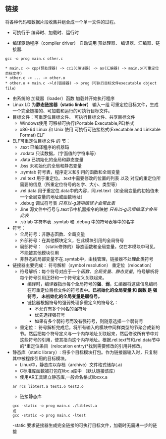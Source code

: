 ## 链接
将各种代码和数据片段收集并组合成一个单一文件的过程。

* 可执行于 编译时、加载时、运行时

* 编译驱动程序（compiler driver） 自动调用 预处理器、 编译器、汇编器、链接器.
```shell
gcc -o prog main.c other.c
```
	* main.c -> cpp(预处理器) -> cc1(C编译器) -> as(汇编器) -> main.o(可重定位目标文件)
	* other.c -> ... -> other.o
	* other.o + main.c ->ld(链接器) -> prog（可执行目标文件executable object file）
* 由系统的 加载器（loader）函数 加载并开始执行程序
* Linux LD 为**静态链接器（static linker）** 输入一组 可重定位目标文件，生成一个完全链接的、可加载和运行的可执行目标文件。
* 目标文件：可重定位目标文件、 可执行目标文件、共享目标文件
	* Windows使用 可移植可执行(Portable Executable,PE)格式
	* x86-64 Linux 和 Unix 使用 可执行可链接格式(Executable and Linkable Format) ELF
* ELF可重定位目标文件 的 节：
	* .text 已编译程序的机器码
	* .rodata 只读数据，（字面值的字符串等）
	* .data 已初始化的全局和静态变量
	* .bss 未初始化的全局和静态变量
	* .symtab 符号表，程序定义和引用的函数和全局变量
	* .rel.text 用于重定位。.text中需要修改的位置的列表 以及 对应的重定位所需要的信息（所重定位符号的名字、大小、类型等）
	* .rel.data 用于重定位.data中的内容，同.rel.text（如全局变量的初始值未一个全局变量的地址或函数地址）
	* .debug 调试符号表 *只有以-g选项编译才会带此表*
	* .line 源文件中行号与.text节中机器指令的映射 *只有以-g选项编译才会带此表*
	* .strlab 字符串表 .symtab 和 .debug 中的符号表等中的名字
* 符号：
	* 全局符号：非静态函数、全局变量
	* 外部符号：在其他模块定义，在此模块引用的全局符号
	* 局部符号： （static修饰的）静态函数和全局变量，仅在本模块中可见，不能被其他模块引用
	* 非静态的局部变量不在.symtab中，由栈管理，链接器不处理此类符号
* 链接器主要完成： 符号解析（symbol resolution） 重定位（relocation）
	* 符号解析：每个符号对应于一个*函数、全局变量、静态变量*。符号解析将每个符号引用正好和一个符号定义关联起来。
		* 编译时，编译器指示每个全局符号的**强**、**弱**，汇编器将这些信息编码在可重定位目标文件的符号表中。**已初始化的全局变量 和 函数 是 强符号， 未初始化的全局变量是弱符号。**
		* 链接器根据符号的强弱处理多重定义的符号名： 
			* 不允许有多个同名的强符号
			* 优先选择强符号
			* 如果有多个弱符号而没有强符号，则随意选择一个弱符号
	* 重定位： 符号解析完成后，将所有输入的模块中同样类型的节聚合成新的节。然后把每个符号定义与一个内存地址关联起来，然后修改所有节中对这些符号的引用，使其指向这个内存地址。根据.rel.text节和.rel.data节中的*重定位条目（relocation entry)*找到需要修改的引用并修改。 
* 静态库（static library）: 将多个目标模块打包。作为链接器输入时，只复制其中被程序引用的目标模块。
	* Linux中，静态库以存档（archive）文件格式储存(.a)
	* C标准库函数被打包在libc.a库中 （默认链接该库）
	* 使用AR工具建立静态库,一般命名格式libxxx.a
	```shell
	ar rcs libtest.a test1.o test2.o
	```
	* 链接静态库
	```shell
	gcc -static -o prog main.c ./libtest.a
	或
	gcc -static -o prog main.c -ltest
	```
	-static 要求链接器生成完全链接的可执行目标文件，加载时无需进一步的链接

	
